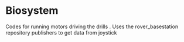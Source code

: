 # Biosystem
Codes for running motors driving the drills .
Uses the rover_basestation repository publishers to get data from joystick
